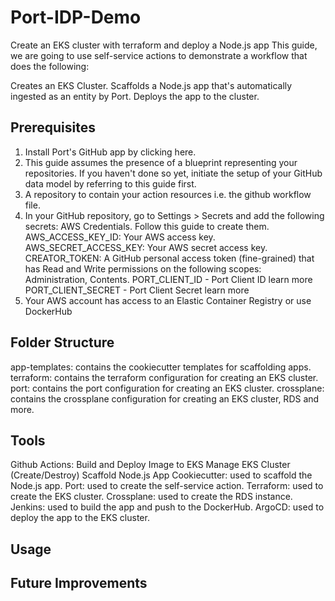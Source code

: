 # Port-IDP-Demo

Create an EKS cluster with terraform and deploy a Node.js app
This guide, we are going to use self-service actions to demonstrate a workflow that does the following:

Creates an EKS Cluster.
Scaffolds a Node.js app that's automatically ingested as an entity by Port.
Deploys the app to the cluster.

## Prerequisites

1. Install Port's GitHub app by clicking here.
2. This guide assumes the presence of a blueprint representing your repositories. If you haven't done so yet, initiate the setup of your GitHub data model by referring to this guide first.
3. A repository to contain your action resources i.e. the github workflow file.
4. In your GitHub repository, go to Settings > Secrets and add the following secrets:
	AWS Credentials. Follow this guide to create them.
		AWS_ACCESS_KEY_ID: Your AWS access key.
		AWS_SECRET_ACCESS_KEY: Your AWS secret access key.
	CREATOR_TOKEN: A GitHub personal access token (fine-grained) that has Read and Write permissions on the following scopes: Administration, Contents.
	PORT_CLIENT_ID - Port Client ID learn more
	PORT_CLIENT_SECRET - Port Client Secret learn more
5. Your AWS account has access to an Elastic Container Registry or use DockerHub

## Folder Structure

app-templates: contains the cookiecutter templates for scaffolding apps.
terraform: contains the terraform configuration for creating an EKS cluster.
port: contains the port configuration for creating an EKS cluster.
crossplane: contains the crossplane configuration for creating an EKS cluster, RDS and more.

## Tools

Github Actions: 
    Build and Deploy Image to EKS
    Manage EKS Cluster (Create/Destroy)
    Scaffold Node.js App
Cookiecutter: used to scaffold the Node.js app.
Port: used to create the self-service action.
Terraform: used to create the EKS cluster.
Crossplane: used to create the RDS instance.
Jenkins: used to build the app and push to the DockerHub.
ArgoCD: used to deploy the app to the EKS cluster.


## Usage



## Future Improvements
